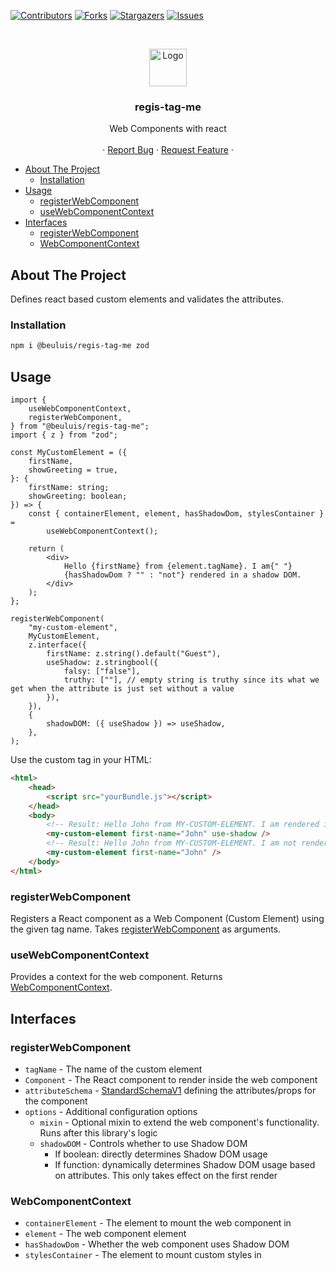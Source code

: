 [![Contributors][contributors-shield]][contributors-url]
[![Forks][forks-shield]][forks-url]
[![Stargazers][stars-shield]][stars-url]
[![Issues][issues-shield]][issues-url]

<br />
<p align="center">
  <img src="https://web-components-resources.appspot.com/static/logo.svg" alt="Logo" height="60">

  <h3 align="center">regis-tag-me</h3>

  <p align="center">
    Web Components with react
    <br />
    <br />
    ·
    <a href="https://github.com/Beuterei/regis-tag-me/issues">Report Bug</a>
    ·
    <a href="https://github.com/Beuterei/regis-tag-me/issues">Request Feature</a>
    ·
  </p>
</p>

- [About The Project](#about-the-project)
    - [Installation](#installation)
- [Usage](#usage)
    - [registerWebComponent](#registerwebcomponent)
    - [useWebComponentContext](#usewebcomponentcontext)
- [Interfaces](#interfaces)
    - [registerWebComponent](#registerwebcomponent-1)
    - [WebComponentContext](#webcomponentcontext)

<!-- ABOUT THE PROJECT -->

## About The Project

Defines react based custom elements and validates the attributes.

### Installation

```bash
npm i @beuluis/regis-tag-me zod
```

## Usage

```tsx
import {
    useWebComponentContext,
    registerWebComponent,
} from "@beuluis/regis-tag-me";
import { z } from "zod";

const MyCustomElement = ({
    firstName,
    showGreeting = true,
}: {
    firstName: string;
    showGreeting: boolean;
}) => {
    const { containerElement, element, hasShadowDom, stylesContainer } =
        useWebComponentContext();

    return (
        <div>
            Hello {firstName} from {element.tagName}. I am{" "}
            {hasShadowDom ? "" : "not"} rendered in a shadow DOM.
        </div>
    );
};

registerWebComponent(
    "my-custom-element",
    MyCustomElement,
    z.interface({
        firstName: z.string().default("Guest"),
        useShadow: z.stringbool({
            falsy: ["false"],
            truthy: [""], // empty string is truthy since its what we get when the attribute is just set without a value
        }),
    }),
    {
        shadowDOM: ({ useShadow }) => useShadow,
    },
);
```

Use the custom tag in your HTML:

```html
<html>
    <head>
        <script src="yourBundle.js"></script>
    </head>
    <body>
        <!-- Result: Hello John from MY-CUSTOM-ELEMENT. I am rendered in a shadow DOM. -->
        <my-custom-element first-name="John" use-shadow />
        <!-- Result: Hello John from MY-CUSTOM-ELEMENT. I am not rendered in a shadow DOM. -->
        <my-custom-element first-name="John" />
    </body>
</html>
```

### registerWebComponent

Registers a React component as a Web Component (Custom Element) using the given tag name. Takes [registerWebComponent](#registerwebcomponent) as arguments.

### useWebComponentContext

Provides a context for the web component. Returns [WebComponentContext](#webcomponentcontext).

## Interfaces

### registerWebComponent

- `tagName` - The name of the custom element
- `Component` - The React component to render inside the web component
- `attributeSchema` - [StandardSchemaV1](https://github.com/standard-schema/standard-schema) defining the attributes/props for the component
- `options` - Additional configuration options
    - `mixin` - Optional mixin to extend the web component's functionality. Runs after this library's logic
    - `shadowDOM` - Controls whether to use Shadow DOM
        - If boolean: directly determines Shadow DOM usage
        - If function: dynamically determines Shadow DOM usage based on attributes. This only takes effect on the first render

### WebComponentContext

- `containerElement` - The element to mount the web component in
- `element` - The web component element
- `hasShadowDom` - Whether the web component uses Shadow DOM
- `stylesContainer` - The element to mount custom styles in

[contributors-shield]: https://img.shields.io/github/contributors/Beuterei/regis-tag-me.svg?style=flat-square
[contributors-url]: https://github.com/Beuterei/regis-tag-me/graphs/contributors
[forks-shield]: https://img.shields.io/github/forks/Beuterei/regis-tag-me.svg?style=flat-square
[forks-url]: https://github.com/Beuterei/regis-tag-me/network/members
[stars-shield]: https://img.shields.io/github/stars/Beuterei/regis-tag-me.svg?style=flat-square
[stars-url]: https://github.com/Beuterei/regis-tag-me/stargazers
[issues-shield]: https://img.shields.io/github/issues/Beuterei/regis-tag-me.svg?style=flat-square
[issues-url]: https://github.com/Beuterei/regis-tag-me/issues
[license-shield]: https://img.shields.io/github/license/Beuterei/regis-tag-me.svg?style=flat-square

